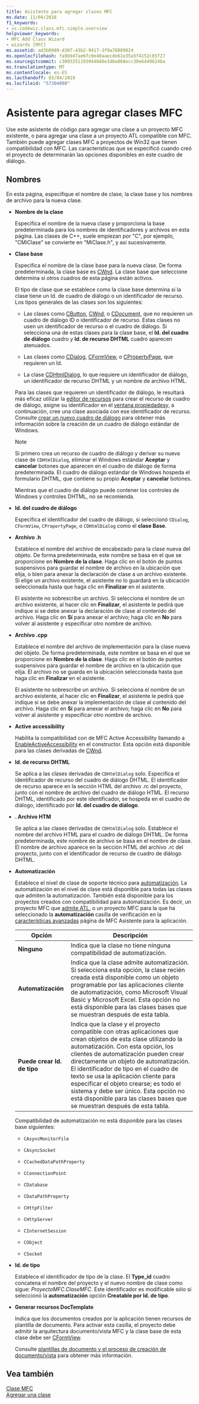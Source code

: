 ```yaml
---
title: Asistente para agregar clases MFC
ms.date: 11/04/2016
f1_keywords:
- vc.codewiz.class.mfc.simple.overview
helpviewer_keywords:
- MFC Add Class Wizard
- wizards [MFC]
ms.assetid: ad3b0989-d307-43b2-9417-3f9a78889024
ms.openlocfilehash: fa9b947ae6fc0e48aaecde61e35a5f4152c85f27
ms.sourcegitcommit: c3093251193944840e3d0a068ecc30e6449624ba
ms.translationtype: MT
ms.contentlocale: es-ES
ms.lasthandoff: 03/04/2019
ms.locfileid: "57304098"
---
```

# <a name="mfc-add-class-wizard"></a>Asistente para agregar clases MFC

Use este asistente de código para agregar una clase a un proyecto MFC existente, o para agregar una clase a un proyecto ATL compatible con MFC. También puede agregar clases MFC a proyectos de Win32 que tienen compatibilidad con MFC. Las características que se especificó cuando creó el proyecto de determinarán las opciones disponibles en este cuadro de diálogo.

## <a name="names"></a>Nombres

En esta página, especifique el nombre de clase, la clase base y los nombres de archivo para la nueva clase.

- **Nombre de la clase**

  Especifica el nombre de la nueva clase y proporciona la base predeterminada para los nombres de identificadores y archivos en esta página. Las clases de C++, suele empiezan por "C", por ejemplo, "CMiClase" se convierte en "MiClase.h", y así sucesivamente.

- **Clase base**

  Especifica el nombre de la clase base para la nueva clase. De forma predeterminada, la clase base es [CWnd](../../mfc/reference/cwnd-class.md). La clase base que seleccione determina si otros cuadros de esta página están activos.

  El tipo de clase que se establece como la clase base determina si la clase tiene un Id. de cuadro de diálogo o un identificador de recurso. Los tipos generales de las clases son los siguientes:

  - Las clases como [CButton](../../mfc/reference/cbutton-class.md), [CWnd](../../mfc/reference/cwnd-class.md), o [CDocument](../../mfc/reference/cdocument-class.md), que no requieren un cuadro de diálogo ID o identificador de recurso. Estas clases no usen un identificador de recurso o el cuadro de diálogo. Si selecciona una de estas clases para la clase base, el **Id. del cuadro de diálogo** cuadro y **Id. de recurso DHTML** cuadro aparecen atenuados.

  - Las clases como [CDialog](../../mfc/reference/cdialog-class.md), [CFormView](../../mfc/reference/cformview-class.md), o [CPropertyPage](../../mfc/reference/cpropertypage-class.md), que requieren un Id.

  - La clase [CDHtmlDialog](../../mfc/reference/cdhtmldialog-class.md), lo que requiere un identificador de diálogo, un identificador de recurso DHTML y un nombre de archivo HTML.

  Para las clases que requieren un identificador de diálogo, le resultará más eficaz utilizar la [editor de recursos](../../windows/resource-editors.md) para crear el recurso de cuadro de diálogo, asigne su identificador en el [ventana propiedades](/visualstudio/ide/reference/properties-window)y, a continuación, cree una clase asociada con ese identificador de recurso. Consulte [crear un nuevo cuadro de diálogo](../../windows/creating-a-new-dialog-box.md) para obtener más información sobre la creación de un cuadro de diálogo estándar de Windows.

  > [!NOTE]
  > Si primero crea un recurso de cuadro de diálogo y derivar su nueva clase de `CDHtmlDialog`, eliminar el Windows estándar **Aceptar** y **cancelar** botones que aparecen en el cuadro de diálogo de forma predeterminada. El cuadro de diálogo estándar de Windows hospeda el formulario DHTML, que contiene su propio **Aceptar** y **cancelar** botones.

  Mientras que el cuadro de diálogo puede contener los controles de Windows y controles DHTML, no se recomienda.

- **Id. del cuadro de diálogo**

  Especifica el identificador del cuadro de diálogo, si seleccionó `CDialog`, `CFormView`, `CPropertyPage`, o `CDHtmlDialog` como el **clase Base**.

- **Archivo .h**

  Establece el nombre del archivo de encabezado para la clase nueva del objeto. De forma predeterminada, este nombre se basa en el que se proporcione en **Nombre de la clase**. Haga clic en el botón de puntos suspensivos para guardar el nombre de archivo en la ubicación que elija, o bien para anexar la declaración de clase a un archivo existente. Si elige un archivo existente, el asistente no lo guardará en la ubicación seleccionada hasta que haga clic en **Finalizar** en el asistente.

  El asistente no sobrescribe un archivo. Si selecciona el nombre de un archivo existente, al hacer clic en **Finalizar**, el asistente le pedirá que indique si se debe anexar la declaración de clase al contenido del archivo. Haga clic en **Sí** para anexar el archivo; haga clic en **No** para volver al asistente y especificar otro nombre de archivo.

- **Archivo .cpp**

  Establece el nombre del archivo de implementación para la clase nueva del objeto. De forma predeterminada, este nombre se basa en el que se proporcione en **Nombre de la clase**. Haga clic en el botón de puntos suspensivos para guardar el nombre de archivo en la ubicación que elija. El archivo no se guarda en la ubicación seleccionada hasta que haga clic en **Finalizar** en el asistente.

  El asistente no sobrescribe un archivo. Si selecciona el nombre de un archivo existente, al hacer clic en **Finalizar**, el asistente le pedirá que indique si se debe anexar la implementación de clase al contenido del archivo. Haga clic en **Sí** para anexar el archivo; haga clic en **No** para volver al asistente y especificar otro nombre de archivo.

- **Active accessibility**

  Habilita la compatibilidad con de MFC Active Accessibility llamando a [EnableActiveAccessibility](../../mfc/reference/cwnd-class.md#enableactiveaccessibility) en el constructor. Esta opción está disponible para las clases derivadas de [CWnd](../../mfc/reference/cwnd-class.md).

- **Id. de recurso DHTML**

  Se aplica a las clases derivadas de `CDHtmlDialog` solo. Especifica el identificador de recurso del cuadro de diálogo DHTML. El identificador de recurso aparece en la sección HTML del archivo .rc del proyecto, junto con el nombre de archivo del cuadro de diálogo HTML. El recurso DHTML, identificado por este identificador, se hospeda en el cuadro de diálogo, identificado por **Id. del cuadro de diálogo**.

- **. Archivo HTM**

  Se aplica a las clases derivadas de `CDHtmlDialog` solo. Establece el nombre del archivo HTML para el cuadro de diálogo DHTML. De forma predeterminada, este nombre de archivo se basa en el nombre de clase. El nombre de archivo aparece en la sección HTML del archivo .rc del proyecto, junto con el identificador de recurso de cuadro de diálogo DHTML.

- **Automatización**

  Establece el nivel de clase de soporte técnico para [automatización](../../mfc/automation.md). La automatización en el nivel de clase está disponible para todas las clases que admiten la automatización. También está disponible para los proyectos creados con compatibilidad para automatización. Es decir, un proyecto MFC que [admite ATL](../../atl/reference/mfc-support-in-atl-projects.md), o un proyecto MFC para la que ha seleccionado la **automatización** casilla de verificación en la [características avanzadas](../../mfc/reference/advanced-features-mfc-application-wizard.md) página de MFC Asistente para la aplicación.

  |Opción|Descripción|
  |------------|-----------------|
  |**Ninguno**|Indica que la clase no tiene ninguna compatibilidad de automatización.|
  |**Automatización**|Indica que la clase admite automatización. Si selecciona esta opción, la clase recién creada está disponible como un objeto programable por las aplicaciones cliente de automatización, como Microsoft Visual Basic y Microsoft Excel. Esta opción no está disponible para las clases bases que se muestran después de esta tabla.|
  |**Puede crear Id. de tipo**|Indica que la clase y el proyecto compatible con otras aplicaciones que crean objetos de esta clase utilizando la automatización. Con esta opción, los clientes de automatización pueden crear directamente un objeto de automatización. El identificador de tipo en el cuadro de texto se usa la aplicación cliente para especificar el objeto crearse; es todo el sistema y debe ser único. Esta opción no está disponible para las clases bases que se muestran después de esta tabla.|

  Compatibilidad de automatización no está disponible para las clases base siguientes:

  - `CAsyncMonitorFile`

  - `CAsyncSocket`

  - `CCachedDataPathProperty`

  - `CConnectionPoint`

  - `CDatabase`

  - `CDataPathProperty`

  - `CHttpFilter`

  - `CHttpServer`

  - `CInternetSession`

  - `CObject`

  - `CSocket`

- **Id. de tipo**

  Establece el identificador de tipo de la clase. El **Type_id** cuadro concatena el nombre del proyecto y el nuevo nombre de clase como sigue: *ProyectoMFC.ClaseMFC*. Este identificador es modificable sólo si seleccionó la **automatización** opción **Creatable por Id. de tipo**.

- **Generar recursos DocTemplate**

  Indica que los documentos creados por la aplicación tienen recursos de plantilla de documento. Para activar esta casilla, el proyecto debe admitir la arquitectura documento/vista MFC y la clase base de esta clase debe ser [CFormView](../../mfc/reference/cformview-class.md).

  Consulte [plantillas de documento y el proceso de creación de documento/vista](../../mfc/document-templates-and-the-document-view-creation-process.md) para obtener más información.

## <a name="see-also"></a>Vea también

[Clase MFC](../../mfc/reference/adding-an-mfc-class.md)<br/>
[Agregar una clase](../../ide/adding-a-class-visual-cpp.md)
